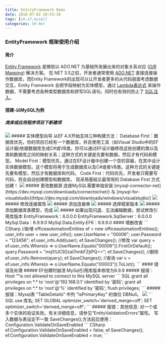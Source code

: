 ```yaml
---
title: EntityFramework Demo
date: 2018-07-02 20:53:18
tags: [c#,ef,mysql]
categories: C#.Net
---
```

### EntityFramework 框架使用介绍
<!-- more -->
#### 简介
[Entity Framework](https://baike.baidu.com/item/ADO.NET%20Entity%20Framework/6444727?fr=aladdin) 是微软以 ADO.NET 为基础所发展出来的对象关系对应 ([O/R Mapping](https://baike.baidu.com/item/%E5%AF%B9%E8%B1%A1%E5%85%B3%E7%B3%BB%E6%98%A0%E5%B0%84/311152?fromtitle=O%2FR%20Mapping&fromid=1229659)) 解决方案。
在.NET 3.5之前，开发者通常使用 [ADO.NET](/blog/2016/12/21/csharp-ADOHelper/) 直接连接操作数据库，而Entity Framework的出现可以让开发者更多的从代码层面考虑数据交互，Entity Framework 会把字段映射为实体模型，通过 [Lambda表达式](https://baike.baidu.com/item/Lambda%E8%A1%A8%E8%BE%BE%E5%BC%8F/4585794?fr=aladdin) 来操作数据，不需要考虑各种类型数据库和拼写SQL语句。同时也有效的防止了 [SQL注入](https://baike.baidu.com/item/sql%E6%B3%A8%E5%85%A5)。
#### 搭建-以MySQL为例
##### 类库或应用程序项目下新建项
<img src="https://sadness96.github.io/images/blog/csharp-EntityFramework/ef1.png"/>
##### 实体模型向导
从EF 4.X开始支持三种构建方法：
Database First：数据库优先，你的项目已经有一个数据库，并且使用工具（如Visual Studio中的EF设计器)依据数据库生成C#或VB类。你可以通过EF设计器修改这些创建的类以及类和数据库之间的映射关系；这种方式的关键是先要有数据，然后才有代码和模型。
Model First：模型优先，通过在EF设计器中创建一个空的容器，在其中设计实体数据模型。这个模型将用于生成数据库以及C#或者VB类。这种方式的关键是先要有模型，然后才有数据库和代码。
Code First：代码优先，开发者只需要写代码，将会自动创建模型和数据库。
现采用基础又最常用的 Database First 方式创建！
<img src="https://sadness96.github.io/images/blog/csharp-EntityFramework/ef2.png"/>
##### 更改数据源
连接MySQL需要单独安装 [mysql-connector-net](https://dev.mysql.com/downloads/connector/net/) 与 [mysql-for-visualstudio](https://dev.mysql.com/downloads/windows/visualstudio/)
<img src="https://sadness96.github.io/images/blog/csharp-EntityFramework/ef3.png"/>
##### 修改连接属性
<img src="https://sadness96.github.io/images/blog/csharp-EntityFramework/ef4.png"/>
##### 添加连接串
<img src="https://sadness96.github.io/images/blog/csharp-EntityFramework/ef5.png"/>
##### 选择框架版本
<img src="https://sadness96.github.io/images/blog/csharp-EntityFramework/ef6.png"/>
##### 添加数据库表模型，完成
<img src="https://sadness96.github.io/images/blog/csharp-EntityFramework/ef7.png"/>
##### 如果出现闪退、无法编辑数据，尝试修改引用库版本
EntityFramework：6.0.0.0
EntityFramework.SqlServer：6.0.0.0
MySql.Data：6.9.9.0
MySql.Data.Entity.EF6：6.9.9.0
#### 增删改查
``` CSharp
//新增
officeautomationEntities ef = new officeautomationEntities();
user_info user = new user_info();
user.UserName = "00006";
user.Password = "123456";
ef.user_info.Add(user);
ef.SaveChanges();
//修改
var query = ef.user_info.Where(o => o.UserName.Equals("00006")).FirstOrDefault();
query.Password = "mq1i1JC92zal7nnbFZjtPQ==";
ef.SaveChanges();
//删除
ef.user_info.Remove(query);
ef.SaveChanges();
//查询
var v = ef.user_info.Where(o => o.UserName.Equals("00003")).ToList();
```
#### 错误及处理
##### EF创建时崩溃
MySql引用库版本修改为6.9.9
##### 报错：Host “”is not allowed to connect to this MySQL server
``` SQL
grant all privileges on *.* to 'root'@'192.168.0.1' identified by '密码';
grant all privileges on *.* to 'root'@'%' identified by '密码';
flush privileges;
```
##### 报错：Mysql表 "TableDetails" 中列 "IsPrimaryKey" 的值位 DBNull。
<img src="https://sadness96.github.io/images/blog/csharp-EntityFramework/error1.png"/>
``` SQL
use 库名;
SET GLOBAL optimizer_switch='derived_merge=off';
SET optimizer_switch='derived_merge=off';
```
##### 报错：其他信息: 对一个或多个实体的验证失败。有关详细信息，请参见“EntityValidationErrors”属性。
写入数据与表设定不一致
SaveChanges();方法前后使用：Configuration.ValidateOnSaveEnabled 
``` CSharp
ef.Configuration.ValidateOnSaveEnabled = false;
ef.SaveChanges();
ef.Configuration.ValidateOnSaveEnabled = true;
```